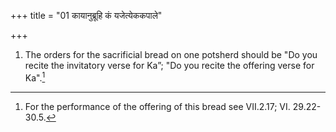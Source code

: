+++
title = "01 कायानुब्रूहि कं यजेत्येककपाले"

+++
1. The orders for the sacrificial bread on one potsherd should be "Do you recite the invitatory verse for Ka”; "Do you recite the offering verse for Ka".[^1]  


[^1]: For the performance of the offering of this bread see VII.2.17; VI. 29.22-30.5.
